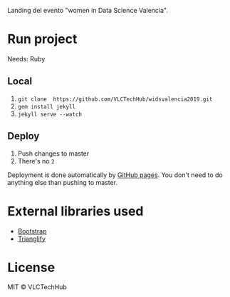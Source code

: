 ﻿Landing del evento "women in Data Science Valencia".

# Run project

Needs: Ruby

## Local

1. `git clone  https://github.com/VLCTechHub/widsvalencia2019.git`
2. `gem install jekyll`
3. `jekyll serve --watch`

## Deploy

1. Push changes to master
2. There's no `2`

Deployment is done automatically by [GitHub pages](https://pages.github.com/). You don't need to do anything else than pushing to master.

# External libraries used

- [Bootstrap](https://getbootstrap.com/docs/3.3/)
- [Trianglify](http://qrohlf.com/trianglify/)

# License

MIT © VLCTechHub
